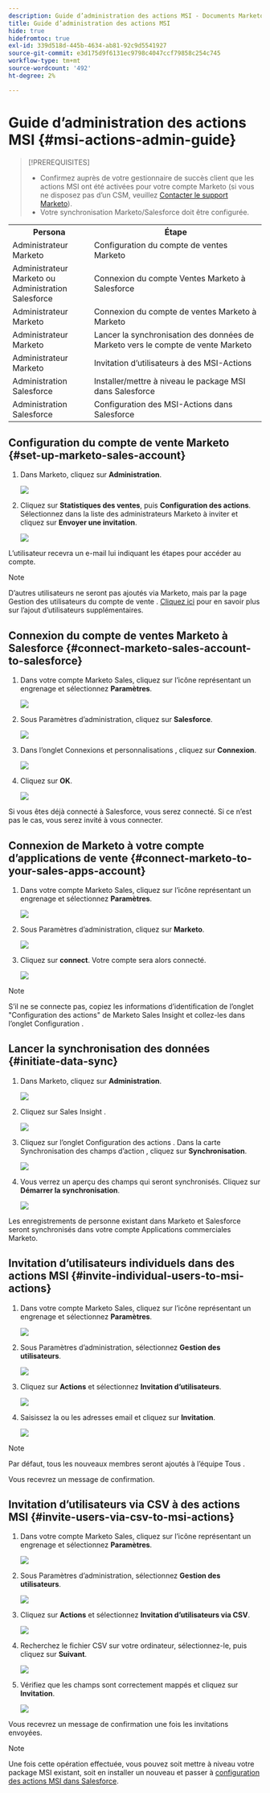 ```yaml
---
description: Guide d’administration des actions MSI - Documents Marketo - Documentation du produit
title: Guide d’administration des actions MSI
hide: true
hidefromtoc: true
exl-id: 339d518d-445b-4634-ab81-92c9d5541927
source-git-commit: e3d175d9f6131ec9798c4047ccf79858c254c745
workflow-type: tm+mt
source-wordcount: '492'
ht-degree: 2%

---
```


# Guide d’administration des actions MSI {#msi-actions-admin-guide}

>[!PREREQUISITES]
>
>* Confirmez auprès de votre gestionnaire de succès client que les actions MSI ont été activées pour votre compte Marketo (si vous ne disposez pas d’un CSM, veuillez [Contacter le support Marketo](https://nation.marketo.com/t5/support/ct-p/Support)).
>* Votre synchronisation Marketo/Salesforce doit être configurée.


<table>
 <tr>
  <th>Persona</th>
  <th>Étape</th>
 </tr>
 <tr>
  <td>Administrateur Marketo</td>
  <td>Configuration du compte de ventes Marketo</td>
 </tr>
 <tr>
  <td>Administrateur Marketo ou <br/>Administration Salesforce</td>
  <td>Connexion du compte Ventes Marketo à Salesforce</td>
 </tr>
 <tr>
  <td>Administrateur Marketo</td>
  <td>Connexion du compte de ventes Marketo à Marketo</td>
 </tr>
 <tr>
  <td>Administrateur Marketo</td>
  <td>Lancer la synchronisation des données de Marketo vers le compte de vente Marketo</td>
 </tr>
 <tr>
  <td>Administrateur Marketo</td>
  <td>Invitation d’utilisateurs à des MSI-Actions</td>
 </tr>
 <tr>
  <td>Administration Salesforce</td>
  <td>Installer/mettre à niveau le package MSI dans Salesforce</td>
 </tr>
 <tr>
  <td>Administration Salesforce</td>
  <td>Configuration des MSI-Actions dans Salesforce</td>
 </tr>
</table>

## Configuration du compte de vente Marketo {#set-up-marketo-sales-account}

1. Dans Marketo, cliquez sur **Administration**.

   ![](assets/msi-actions-admin-guide-1.png)

1. Cliquez sur **Statistiques des ventes**, puis **Configuration des actions**. Sélectionnez dans la liste des administrateurs Marketo à inviter et cliquez sur **Envoyer une invitation**.

   ![](assets/msi-actions-admin-guide-2.png)

L’utilisateur recevra un e-mail lui indiquant les étapes pour accéder au compte.

>[!NOTE]
>
>D’autres utilisateurs ne seront pas ajoutés via Marketo, mais par la page Gestion des utilisateurs du compte de vente . [Cliquez ici](/help/marketo/product-docs/marketo-sales-connect/admin/invite-users.md) pour en savoir plus sur l’ajout d’utilisateurs supplémentaires.

## Connexion du compte de ventes Marketo à Salesforce {#connect-marketo-sales-account-to-salesforce}

1. Dans votre compte Marketo Sales, cliquez sur l’icône représentant un engrenage et sélectionnez **Paramètres**.

   ![](assets/msi-actions-admin-guide-3.png)

1. Sous Paramètres d’administration, cliquez sur **Salesforce**.

   ![](assets/msi-actions-admin-guide-4.png)

1. Dans l’onglet Connexions et personnalisations , cliquez sur **Connexion**.

   ![](assets/msi-actions-admin-guide-5.png)

1. Cliquez sur **OK**.

   ![](assets/msi-actions-admin-guide-6.png)

Si vous êtes déjà connecté à Salesforce, vous serez connecté. Si ce n’est pas le cas, vous serez invité à vous connecter.

## Connexion de Marketo à votre compte d’applications de vente {#connect-marketo-to-your-sales-apps-account}

1. Dans votre compte Marketo Sales, cliquez sur l’icône représentant un engrenage et sélectionnez **Paramètres**.

   ![](assets/msi-actions-admin-guide-7.png)

1. Sous Paramètres d’administration, cliquez sur **Marketo**.

   ![](assets/msi-actions-admin-guide-8.png)

1. Cliquez sur **connect**. Votre compte sera alors connecté.

   ![](assets/msi-actions-admin-guide-9.png)

>[!NOTE]
>
>S’il ne se connecte pas, copiez les informations d’identification de l’onglet &quot;Configuration des actions&quot; de Marketo Sales Insight et collez-les dans l’onglet Configuration .

## Lancer la synchronisation des données {#initiate-data-sync}

1. Dans Marketo, cliquez sur **Administration**.

   ![](assets/msi-actions-admin-guide-10.png)

1. Cliquez sur Sales Insight .

   ![](assets/msi-actions-admin-guide-11.png)

1. Cliquez sur l’onglet Configuration des actions . Dans la carte Synchronisation des champs d’action , cliquez sur **Synchronisation**.

   ![](assets/msi-actions-admin-guide-12.png)

1. Vous verrez un aperçu des champs qui seront synchronisés. Cliquez sur **Démarrer la synchronisation**.

   ![](assets/msi-actions-admin-guide-13.png)

Les enregistrements de personne existant dans Marketo et Salesforce seront synchronisés dans votre compte Applications commerciales Marketo.

## Invitation d’utilisateurs individuels dans des actions MSI {#invite-individual-users-to-msi-actions}

1. Dans votre compte Marketo Sales, cliquez sur l’icône représentant un engrenage et sélectionnez **Paramètres**.

   ![](assets/msi-actions-admin-guide-14.png)

1. Sous Paramètres d’administration, sélectionnez **Gestion des utilisateurs**.

   ![](assets/msi-actions-admin-guide-15.png)

1. Cliquez sur **Actions** et sélectionnez **Invitation d’utilisateurs**.

   ![](assets/msi-actions-admin-guide-16.png)

1. Saisissez la ou les adresses email et cliquez sur **Invitation**.

   ![](assets/msi-actions-admin-guide-17.png)

>[!NOTE]
>
>Par défaut, tous les nouveaux membres seront ajoutés à l’équipe Tous .

Vous recevrez un message de confirmation.

## Invitation d’utilisateurs via CSV à des actions MSI {#invite-users-via-csv-to-msi-actions}

1. Dans votre compte Marketo Sales, cliquez sur l’icône représentant un engrenage et sélectionnez **Paramètres**.

   ![](assets/msi-actions-admin-guide-18.png)

1. Sous Paramètres d’administration, sélectionnez **Gestion des utilisateurs**.

   ![](assets/msi-actions-admin-guide-19.png)

1. Cliquez sur **Actions** et sélectionnez **Invitation d’utilisateurs via CSV**.

   ![](assets/msi-actions-admin-guide-20.png)

1. Recherchez le fichier CSV sur votre ordinateur, sélectionnez-le, puis cliquez sur **Suivant**.

   ![](assets/msi-actions-admin-guide-21.png)

1. Vérifiez que les champs sont correctement mappés et cliquez sur **Invitation**.

   ![](assets/msi-actions-admin-guide-22.png)

Vous recevrez un message de confirmation une fois les invitations envoyées.

>[!NOTE]
>
>Une fois cette opération effectuée, vous pouvez soit mettre à niveau votre package MSI existant, soit en installer un nouveau et passer à [configuration des actions MSI dans Salesforce](/help/marketo/product-docs/marketo-sales-insight/actions/salesforce-configuration/msi-actions-configuration-in-salesforce.md).
